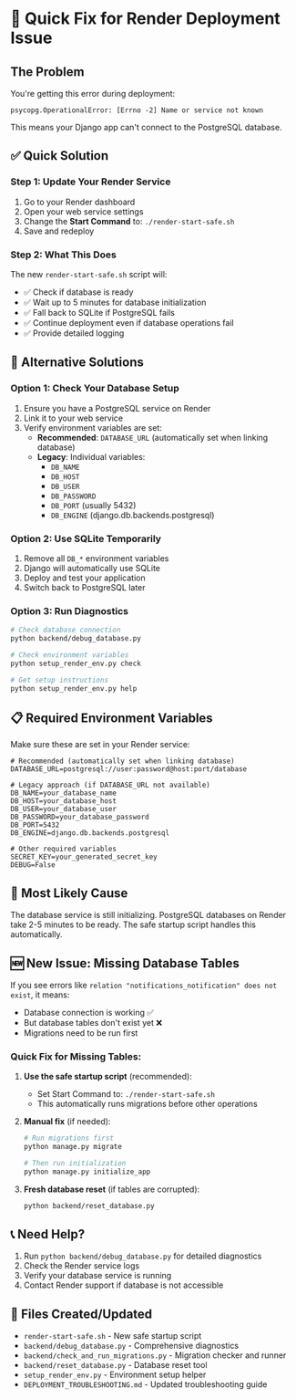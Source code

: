 # 🚀 Quick Fix for Render Deployment Issue

## The Problem
You're getting this error during deployment:
```
psycopg.OperationalError: [Errno -2] Name or service not known
```

This means your Django app can't connect to the PostgreSQL database.

## ✅ Quick Solution

### Step 1: Update Your Render Service
1. Go to your Render dashboard
2. Open your web service settings
3. Change the **Start Command** to: `./render-start-safe.sh`
4. Save and redeploy

### Step 2: What This Does
The new `render-start-safe.sh` script will:
- ✅ Check if database is ready
- ✅ Wait up to 5 minutes for database initialization
- ✅ Fall back to SQLite if PostgreSQL fails
- ✅ Continue deployment even if database operations fail
- ✅ Provide detailed logging

## 🔧 Alternative Solutions

### Option 1: Check Your Database Setup
1. Ensure you have a PostgreSQL service on Render
2. Link it to your web service
3. Verify environment variables are set:
   - **Recommended**: `DATABASE_URL` (automatically set when linking database)
   - **Legacy**: Individual variables:
     - `DB_NAME`
     - `DB_HOST`
     - `DB_USER`
     - `DB_PASSWORD`
     - `DB_PORT` (usually 5432)
     - `DB_ENGINE` (django.db.backends.postgresql)

### Option 2: Use SQLite Temporarily
1. Remove all `DB_*` environment variables
2. Django will automatically use SQLite
3. Deploy and test your application
4. Switch back to PostgreSQL later

### Option 3: Run Diagnostics
```bash
# Check database connection
python backend/debug_database.py

# Check environment variables
python setup_render_env.py check

# Get setup instructions
python setup_render_env.py help
```

## 📋 Required Environment Variables

Make sure these are set in your Render service:

```
# Recommended (automatically set when linking database)
DATABASE_URL=postgresql://user:password@host:port/database

# Legacy approach (if DATABASE_URL not available)
DB_NAME=your_database_name
DB_HOST=your_database_host
DB_USER=your_database_user
DB_PASSWORD=your_database_password
DB_PORT=5432
DB_ENGINE=django.db.backends.postgresql

# Other required variables
SECRET_KEY=your_generated_secret_key
DEBUG=False
```

## 🎯 Most Likely Cause
The database service is still initializing. PostgreSQL databases on Render take 2-5 minutes to be ready. The safe startup script handles this automatically.

## 🆕 New Issue: Missing Database Tables
If you see errors like `relation "notifications_notification" does not exist`, it means:
- Database connection is working ✅
- But database tables don't exist yet ❌
- Migrations need to be run first

### Quick Fix for Missing Tables:
1. **Use the safe startup script** (recommended):
   - Set Start Command to: `./render-start-safe.sh`
   - This automatically runs migrations before other operations

2. **Manual fix** (if needed):
   ```bash
   # Run migrations first
   python manage.py migrate
   
   # Then run initialization
   python manage.py initialize_app
   ```

3. **Fresh database reset** (if tables are corrupted):
   ```bash
   python backend/reset_database.py
   ```

## 📞 Need Help?
1. Run `python backend/debug_database.py` for detailed diagnostics
2. Check the Render service logs
3. Verify your database service is running
4. Contact Render support if database is not accessible

## 🚀 Files Created/Updated
- `render-start-safe.sh` - New safe startup script
- `backend/debug_database.py` - Comprehensive diagnostics
- `backend/check_and_run_migrations.py` - Migration checker and runner
- `backend/reset_database.py` - Database reset tool
- `setup_render_env.py` - Environment setup helper
- `DEPLOYMENT_TROUBLESHOOTING.md` - Updated troubleshooting guide 